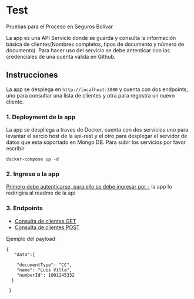 # Test
Pruebas para el Proceso en Seguros Bolivar

La app es una API Servicio donde se guarda y consulta la información básica de clientes(Nombres completos, tipos de documento y número de documento). Para hacer uso del servicio se debe antenticar con las credenciales de una cuenta válida en Github.

## Instrucciones

La app se desplega en ```http://localhost:3000``` y cuenta con dos endpoints, uno para consultar una lista de clientes y otra para regostra un nuevo cliente.

### 1. Deployment de la app

La app se despliega a traves de Docker, cuenta con dos servicios uno para levantar el sercio host de la api-rest y el otro para desplegar el servidor de datos que esta soportado en Mongo DB. Para subir los servicios por favor escribir

```docker-compose up -d```

### 2. Ingreso a la app
[Primero debe autenticarse, para ello se debe ingresar por -](http://localhost:3000/auth/github) la app lo redirigira al readme de la api

### 3. Endpoints

- [Consulta de clientes GET](http://localhost:3000/v1/customers)
- [Consulta de clientes POST](http://localhost:3000/v1/customer)

Ejemplo del payload

```
{
   "data":{
   
    "documentType": "CC",
    "name": "Luis Villa",
    "numberId": 1001245332
  }
   
 }
```



